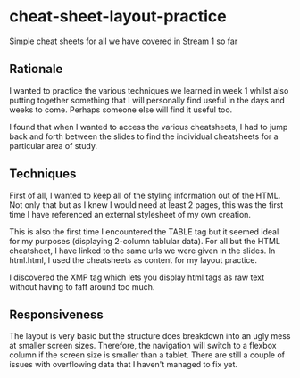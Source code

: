 # cheat-sheet-layout-practice
Simple cheat sheets for all we have covered in Stream 1 so far

## Rationale
I wanted to practice the various techniques we learned in week 1 whilst also putting together something that I will personally find useful in the days and weeks to come.  Perhaps someone else will find it useful too.

I found that when I wanted to access the various cheatsheets, I had to jump back and forth between the slides to find the individual cheatsheets for a particular area of study.  

## Techniques
First of all, I wanted to keep all of the styling information out of the HTML. Not only that but as I knew I would need at least 2 pages, this was the first time I have referenced an external stylesheet of my own creation.

This is also the first time I encountered the TABLE tag but it seemed ideal for my purposes (displaying 2-column tablular data).
For all but the HTML cheatsheet, I have linked to the same urls we were given in the slides.  In html.html, I used the cheatsheets as content for my layout practice.

I discovered the XMP tag which lets you display html tags as raw text without having to faff around too much.

## Responsiveness
The layout is very basic but the structure does breakdown into an ugly mess at smaller screen sizes.  Therefore, the navigation will switch to a flexbox column if the screen size is smaller than a tablet.
There are still a couple of issues with overflowing data that I haven't managed to fix yet.
